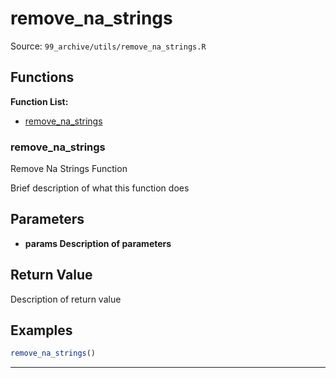 # remove_na_strings

Source: `99_archive/utils/remove_na_strings.R`

## Functions

**Function List:**
- [remove_na_strings](#remove-na-strings)

### remove_na_strings

Remove Na Strings Function

Brief description of what this function does


## Parameters

- **params Description of parameters**

## Return Value

Description of return value


## Examples

```r
remove_na_strings()
```

---

